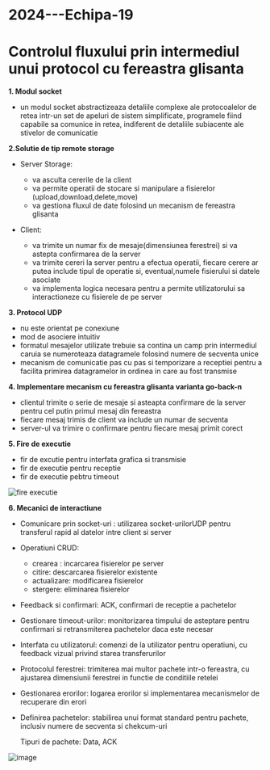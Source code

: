 # 2024---Echipa-19
# Controlul fluxului prin intermediul unui protocol cu fereastra glisanta

**1. Modul socket**
   - un modul socket abstractizeaza detaliile complexe ale protocoalelor de retea intr-un set de apeluri de sistem
     simplificate, programele fiind capabile sa comunice in retea, indiferent de detaliile subiacente ale stivelor
     de comunicatie
     
**2.Solutie de tip remote storage**
- Server Storage:
  - va asculta cererile de la client
  - va permite operatii de stocare si manipulare a fisierelor (upload,download,delete,move)
  - va gestiona fluxul de date folosind un mecanism de fereastra glisanta
  
- Client:
    - va trimite un numar fix de mesaje(dimensiunea ferestrei) si va astepta confirmarea de la server
    - va trimite cereri la server pentru a efectua operatii, fiecare cerere ar putea include tipul de operatie si, eventual,numele fisierului si datele asociate
    - va implementa logica necesara pentru a permite utilizatorului sa interactioneze cu fisierele de pe server

**3. Protocol UDP**
   - nu este orientat pe conexiune
   - mod de asociere intuitiv
   - formatul mesajelor utilizate trebuie sa contina un camp prin intermediul caruia se numeroteaza datagramele
     folosind numere de secventa unice
   - mecanism de comunicatie pas cu pas si temporizare a receptiei pentru a facilita primirea datagramelor in
     ordinea in care au fost transmise

**4. Implementare mecanism cu fereastra glisanta varianta go-back-n**
   - clientul trimite o serie de mesaje si asteapta confirmare de la server pentru cel putin primul
     mesaj din fereastra
   - fiecare mesaj trimis de client va include un numar de secventa
   - server-ul va trimire o confirmare pentru fiecare mesaj primit corect

**5. Fire de executie**
   - fir de excutie pentru interfata grafica si transmisie
   - fir de executie pentru receptie
   - fir de executie pebtru timeout


![fire executie](https://github.com/user-attachments/assets/6a8cad3c-6e2f-47e2-b2d0-77aae7647a37)


**6. Mecanici de interactiune**
   * Comunicare prin socket-uri : utilizarea socket-urilorUDP pentru transferul rapid al datelor
                                  intre client si server
   * Operatiuni CRUD:
     - crearea : incarcarea fisierelor pe server
     - citire: descarcarea fisierelor existente
     - actualizare: modificarea fisierelor
     - stergere: eliminarea fisierelor
   * Feedback si confirmari: ACK, confirmari de receptie a pachetelor
   * Gestionare timeout-urilor: monitorizarea timpului de asteptare pentru confirmari si retransmiterea pachetelor daca este necesar
   * Interfata cu utilizatorul: comenzi de la utilizator pentru operatiuni, cu feedback vizual privind starea transferurilor
   * Protocolul ferestrei: trimiterea mai multor pachete intr-o fereastra, cu ajustarea dimensiunii ferestrei in functie de conditiile retelei
   * Gestionarea erorilor: logarea erorilor si implementarea mecanismelor de recuperare din erori
   * Definirea pachetelor: stabilirea unui format standard pentru pachete, inclusiv numere de secventa si chekcum-uri

     
     Tipuri de pachete: Data, ACK

  ![image](https://github.com/user-attachments/assets/2f55cf13-325c-4096-9bc6-f51d58c1bb99)

